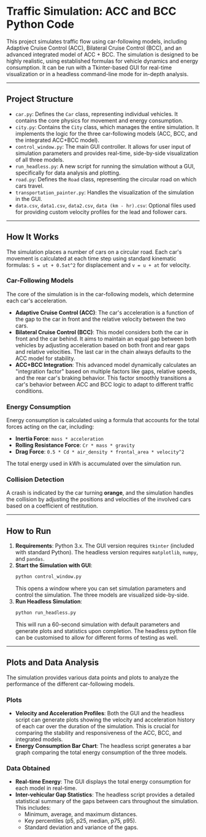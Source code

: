 # Traffic Simulation: ACC and BCC Python Code

This project simulates traffic flow using car-following models, including Adaptive Cruise Control (ACC), Bilateral Cruise Control (BCC), and an advanced integrated model of ACC + BCC. The simulation is designed to be highly realistic, using established formulas for vehicle dynamics and energy consumption. It can be run with a Tkinter-based GUI for real-time visualization or in a headless command-line mode for in-depth analysis.

-----

## Project Structure

  - `car.py`: Defines the `Car` class, representing individual vehicles. It contains the core physics for movement and energy consumption.
  - `city.py`: Contains the `City` class, which manages the entire simulation. It implements the logic for the three car-following models (ACC, BCC, and the integrated ACC+BCC model).
  - `control_window.py`: The main GUI controller. It allows for user input of simulation parameters and provides real-time, side-by-side visualization of all three models.
  - `run_headless.py`: A new script for running the simulation without a GUI, specifically for data analysis and plotting.
  - `road.py`: Defines the `Road` class, representing the circular road on which cars travel.
  - `transportation_painter.py`: Handles the visualization of the simulation in the GUI.
  - `data.csv`, `data1.csv`, `data2.csv`, `data (km - hr).csv`: Optional files used for providing custom velocity profiles for the lead and follower cars.

-----

## How It Works

The simulation places a number of cars on a circular road. Each car's movement is calculated at each time step using standard kinematic formulas: `S = ut + 0.5at^2` for displacement and `v = u + at` for velocity.

### Car-Following Models

The core of the simulation is in the car-following models, which determine each car's acceleration.

  - **Adaptive Cruise Control (ACC)**: The car's acceleration is a function of the gap to the car in front and the relative velocity between the two cars.
  - **Bilateral Cruise Control (BCC)**: This model considers both the car in front and the car behind. It aims to maintain an equal gap between both vehicles by adjusting acceleration based on both front and rear gaps and relative velocities. The last car in the chain always defaults to the ACC model for stability.
  - **ACC+BCC Integration**: This advanced model dynamically calculates an "integration factor" based on multiple factors like gaps, relative speeds, and the rear car's braking behavior. This factor smoothly transitions a car's behavior between ACC and BCC logic to adapt to different traffic conditions.

### Energy Consumption

Energy consumption is calculated using a formula that accounts for the total forces acting on the car, including:

  - **Inertia Force**: `mass * acceleration`
  - **Rolling Resistance Force**: `Cr * mass * gravity`
  - **Drag Force**: `0.5 * Cd * air_density * frontal_area * velocity^2`

The total energy used in kWh is accumulated over the simulation run.

### Collision Detection

A crash is indicated by the car turning **orange**, and the simulation handles the collision by adjusting the positions and velocities of the involved cars based on a coefficient of restitution.

-----

## How to Run

1.  **Requirements**: Python 3.x. The GUI version requires `tkinter` (included with standard Python). The headless version requires `matplotlib`, `numpy`, and `pandas`.
2.  **Start the Simulation with GUI**:
    ```sh
    python control_window.py
    ```
    This opens a window where you can set simulation parameters and control the simulation. The three models are visualized side-by-side.
3.  **Run Headless Simulation**:
    ```sh
    python run_headless.py
    ```
    This will run a 60-second simulation with default parameters and generate plots and statistics upon completion. The headless python file can be customised to allow for different forms of testing as well.

-----

## Plots and Data Analysis

The simulation provides various data points and plots to analyze the performance of the different car-following models.

### Plots

  - **Velocity and Acceleration Profiles**: Both the GUI and the headless script can generate plots showing the velocity and acceleration history of each car over the duration of the simulation. This is crucial for comparing the stability and responsiveness of the ACC, BCC, and integrated models.
  - **Energy Consumption Bar Chart**: The headless script generates a bar graph comparing the total energy consumption of the three models.

### Data Obtained

  - **Real-time Energy**: The GUI displays the total energy consumption for each model in real-time.
  - **Inter-vehicular Gap Statistics**: The headless script provides a detailed statistical summary of the gaps between cars throughout the simulation. This includes:
      - Minimum, average, and maximum distances.
      - Key percentiles (p5, p25, median, p75, p95).
      - Standard deviation and variance of the gaps.
